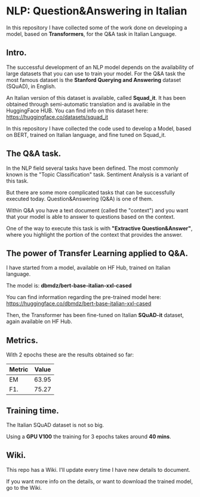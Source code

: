 # NLP: Question&Answering in Italian
In this repository I have collected some of the work done on developing a model, based on **Transformers**, for the Q&amp;A task in Italian Language.

## Intro.
The successful development of an NLP model depends on the availability of large datasets that you can use to train your model.
For the Q&A task the most famous dataset is the **Stanford Querying and Answering** dataset (SQuAD), in English.

An Italian version of this dataset is available, called **Squad_it**. It has been obtained through semi-automatic translation and is available in the HuggingFace HUB.
You can find info on this dataset here: https://huggingface.co/datasets/squad_it

In this repository I have collected the code used to develop a Model, based on BERT, trained on Italian language, and fine tuned on Squad_it.

## The Q&A task.
In the NLP field several tasks have been defined. The most commonly known is the "Topic Classification" task. Sentiment Analysis is a variant of this task.

But there are some more complicated tasks that can be successfully executed today. Question&Answering (Q&A) is one of them.

Within Q&A you have a text document (called the "context") and you want that your model is able to answer to questions based on the context.

One of the way to execute this task is with **"Extractive Question&Answer"**, where you highlight the portion of the context that provides the answer.

## The power of Transfer Learning applied to Q&A.

I have started from a model, available on HF Hub, trained on Italian language.

The model is: **dbmdz/bert-base-italian-xxl-cased**

You can find information regarding the pre-trained model here: https://huggingface.co/dbmdz/bert-base-italian-xxl-cased

Then, the Transformer has been fine-tuned on Italian **SQuAD-it** dataset, again available on HF Hub.

## Metrics.

With 2 epochs these are the results obtained so far:

| Metric | Value |
|--------|-------|
|   EM   | 63.95 |
|   F1.  | 75.27 |

## Training time.

The Italian SQuAD dataset is not so big.

Using a **GPU V100** the training for 3 epochs takes around **40 mins**.

## Wiki.
This repo has a Wiki. I'll update every time I have new details to document.

If you want more info on the details, or want to download the trained model, go to the Wiki.




